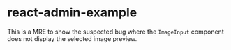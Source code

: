 # react-admin-example

This is a MRE to show the suspected bug where the `ImageInput` component does not display the selected image
preview.
